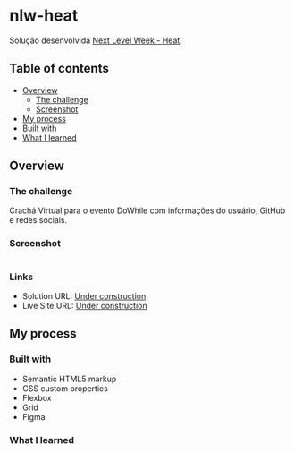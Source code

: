 # nlw-heat

Solução desenvolvida [Next Level Week - Heat](https://nextlevelweek.com/).

## Table of contents

- [Overview](#overview)
  - [The challenge](#the-challenge)
  - [Screenshot](#screenshot)
 - [My process](#my-process)
  - [Built with](#built-with)
  - [What I learned](#what-i-learned)



## Overview

### The challenge

Crachá Virtual para o evento DoWhile com informações do usuário, GitHub e redes sociais.

### Screenshot

![]()

### Links

- Solution URL: [Under construction](#overview)
- Live Site URL: [Under construction](#overview)

## My process

### Built with

- Semantic HTML5 markup
- CSS custom properties
- Flexbox
- Grid
- Figma

### What I learned






